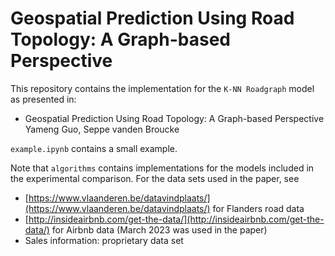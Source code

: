 # Geospatial Prediction Using Road Topology: A Graph-based Perspective

This repository contains the implementation for the `K-NN Roadgraph` model as presented in:

- Geospatial Prediction Using Road Topology: A Graph-based Perspective
  Yameng Guo, Seppe vanden Broucke

`example.ipynb` contains a small example.

Note that `algorithms` contains implementations for the models included in the experimental comparison. For the data sets used in the paper, see

- [https://www.vlaanderen.be/datavindplaats/](https://www.vlaanderen.be/datavindplaats/) for Flanders road data
- [http://insideairbnb.com/get-the-data/](http://insideairbnb.com/get-the-data/) for Airbnb data (March 2023 was used in the paper)
- Sales information: proprietary data set
